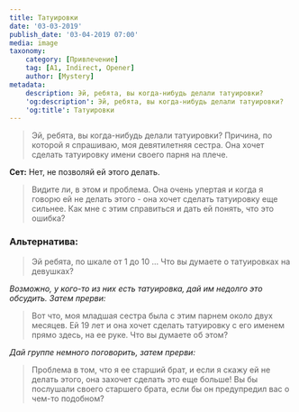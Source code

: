 ```yaml
---
title: Татуировки
date: '03-03-2019'
publish_date: '03-04-2019 07:00'
media: image
taxonomy:
    category: [Привлечение]
    tag: [A1, Indirect, Opener]
    author: [Mystery]
metadata:
    description: Эй, ребята, вы когда-нибудь делали татуировки?
    'og:description': Эй, ребята, вы когда-нибудь делали татуировки?
    'og:title': Татуировки
---
```


> Эй, ребята, вы когда-нибудь делали татуировки? Причина, по которой я спрашиваю, моя девятилетняя сестра. Она хочет сделать татуировку имени своего парня на плече.

**Сет:** Нет, не позволяй ей этого делать.

> Видите ли, в этом и проблема. Она очень упертая и когда я говорю ей не делать этого - она хочет сделать татуировку еще сильнее. Как мне с этим справиться и дать ей понять, что это ошибка?

### Альтернатива:

> Эй ребята, по шкале от 1 до 10 ... Что вы думаете о татуировках на девушках?

_Возможно, у кого-то из них есть татуировка, дай им недолго это обсудить. Затем прерви:_

> Вот что, моя младшая сестра была с этим парнем около двух месяцев. Ей 19 лет и она хочет сделать татуировку с его именем прямо здесь, на ее руке. Что вы думаете об этом?

_Дай группе немного поговорить, затем прерви:_

> Проблема в том, что я ее старший брат, и если я скажу ей не делать этого, она захочет сделать это еще больше! Вы бы послушали своего старшего брата, если бы он предупредил вас о чем-то подобном?